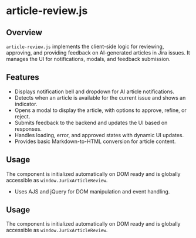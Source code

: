# article-review.js

## Overview

`article-review.js` implements the client-side logic for reviewing, approving, and providing feedback on AI-generated articles in Jira issues. It manages the UI for notifications, modals, and feedback submission.

## Features

- Displays notification bell and dropdown for AI article notifications.
- Detects when an article is available for the current issue and shows an indicator.
- Opens a modal to display the article, with options to approve, refine, or reject.
- Submits feedback to the backend and updates the UI based on responses.
- Handles loading, error, and approved states with dynamic UI updates.
- Provides basic Markdown-to-HTML conversion for article content.

## Usage

The component is initialized automatically on DOM ready and is globally accessible as `window.JurixArticleReview`.
- Uses AJS and jQuery for DOM manipulation and event handling.

## Usage

The component is initialized automatically on DOM ready and is globally accessible as `window.JurixArticleReview`.
